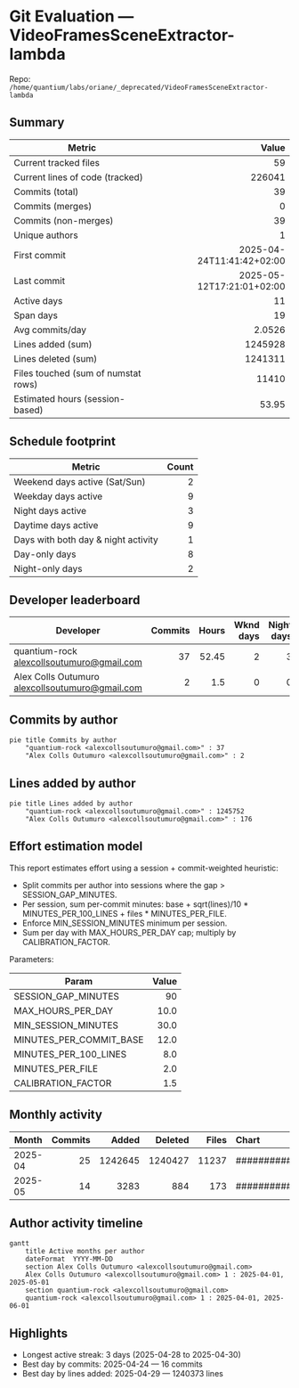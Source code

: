 # Git Evaluation — VideoFramesSceneExtractor-lambda

Repo: `/home/quantium/labs/oriane/_deprecated/VideoFramesSceneExtractor-lambda`

## Summary

| Metric | Value |
|---|---:|
| Current tracked files | 59 |
| Current lines of code (tracked) | 226041 |
| Commits (total) | 39 |
| Commits (merges) | 0 |
| Commits (non-merges) | 39 |
| Unique authors | 1 |
| First commit | 2025-04-24T11:41:42+02:00 |
| Last commit | 2025-05-12T17:21:01+02:00 |
| Active days | 11 |
| Span days | 19 |
| Avg commits/day | 2.0526 |
| Lines added (sum) | 1245928 |
| Lines deleted (sum) | 1241311 |
| Files touched (sum of numstat rows) | 11410 |
| Estimated hours (session-based) | 53.95 |

## Schedule footprint

| Metric | Count |
|---|---:|
| Weekend days active (Sat/Sun) | 2 |
| Weekday days active | 9 |
| Night days active | 3 |
| Daytime days active | 9 |
| Days with both day & night activity | 1 |
| Day-only days | 8 |
| Night-only days | 2 |

## Developer leaderboard

| Developer | Commits | Hours | Wknd days | Night days | Day days | Both | Added | Deleted | Files | Active days | First | Last | Avg size | Median size | Stars |
|---|---:|---:|---:|---:|---:|---:|---:|---:|---:|---:|---|---|---:|---:|:--:
| quantium-rock <alexcollsoutumuro@gmail.com> | 37 | 52.45 | 2 | 3 | 9 | 1 | 1245752 | 1241310 | 11407 | 11 | 2025-04-24T12:30:14+02:00 | 2025-05-12T17:21:01+02:00 | 67217.89 | 41.0 | ★★★★★ |
| Alex Colls Outumuro <alexcollsoutumuro@gmail.com> | 2 | 1.5 | 0 | 0 | 1 | 0 | 176 | 1 | 3 | 1 | 2025-04-24T11:41:42+02:00 | 2025-04-24T19:09:40+02:00 | 88.5 | 88.5 | ☆☆☆☆☆ |

## Commits by author

```mermaid
pie title Commits by author
    "quantium-rock <alexcollsoutumuro@gmail.com>" : 37
    "Alex Colls Outumuro <alexcollsoutumuro@gmail.com>" : 2
```

## Lines added by author

```mermaid
pie title Lines added by author
    "quantium-rock <alexcollsoutumuro@gmail.com>" : 1245752
    "Alex Colls Outumuro <alexcollsoutumuro@gmail.com>" : 176
```

## Effort estimation model

This report estimates effort using a session + commit-weighted heuristic:
- Split commits per author into sessions where the gap > SESSION_GAP_MINUTES.
- Per session, sum per-commit minutes: base + sqrt(lines)/10 * MINUTES_PER_100_LINES + files * MINUTES_PER_FILE.
- Enforce MIN_SESSION_MINUTES minimum per session.
- Sum per day with MAX_HOURS_PER_DAY cap; multiply by CALIBRATION_FACTOR.

Parameters:

| Param | Value |
|---|---:|
| SESSION_GAP_MINUTES | 90 |
| MAX_HOURS_PER_DAY | 10.0 |
| MIN_SESSION_MINUTES | 30.0 |
| MINUTES_PER_COMMIT_BASE | 12.0 |
| MINUTES_PER_100_LINES | 8.0 |
| MINUTES_PER_FILE | 2.0 |
| CALIBRATION_FACTOR | 1.5 |

## Monthly activity

| Month | Commits | Added | Deleted | Files | Chart |
|---|---:|---:|---:|---:|:---|
| 2025-04 | 25 | 1242645 | 1240427 | 11237 | ######################################## |
| 2025-05 | 14 | 3283 | 884 | 173 | ###################### |

## Author activity timeline

```mermaid
gantt
    title Active months per author
    dateFormat  YYYY-MM-DD
    section Alex Colls Outumuro <alexcollsoutumuro@gmail.com>
    Alex Colls Outumuro <alexcollsoutumuro@gmail.com> 1 : 2025-04-01, 2025-05-01
    section quantium-rock <alexcollsoutumuro@gmail.com>
    quantium-rock <alexcollsoutumuro@gmail.com> 1 : 2025-04-01, 2025-06-01
```

## Highlights

- Longest active streak: 3 days (2025-04-28 to 2025-04-30)
- Best day by commits: 2025-04-24 — 16 commits
- Best day by lines added: 2025-04-29 — 1240373 lines

